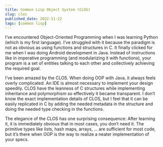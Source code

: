 ```yaml
---
title: Common Lisp Object System (CLOS)
slug: clos
published_date: 2022-11-22
tags: [common lisp]
---
```


I’ve encountered Object-Oriented Programming when I was learning Python (which
is my first language). I’ve struggled with it because the paradigm is not as
obvious as using functions and structures in C. It finally clicked for me when I
was doing Android development in Java. Instead of instructions like in
imperative programming (and modularizing it with functions), your program is a
set of entities talking to each other and collectively achieving the required
goal.

I’ve been amazed by the CLOS. When doing OOP with Java, it always feels overly
complicated. An IDE is almost necessary to implement your design speedily. CLOS
have the leanness of C structures while implementing inheritance and
polymorphism so effectively it became transparent. I don’t know the exact
implementation details of CLOS, but I feel that it can be easily replicated in C
by adding the needed metadata in the structure and doing the needed type
checking in the functions.

The elegance of the CLOS has one surprising consequence: After learning it, it
is immediately obvious that in most cases, you don’t need it. The primitive
types like lists, hash maps, arrays, … are sufficient for most code, but it’s
there when OOP is the way to realize a neater implementation of your specs.
